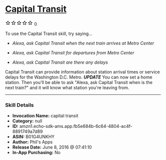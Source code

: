# [Capital Transit](http://alexa.amazon.com/#skills/amzn1.echo-sdk-ams.app.fb5e684b-6c64-4804-ac4f-8891749a7d89)
![0 stars](../../images/ic_star_border_black_18dp_1x.png)![0 stars](../../images/ic_star_border_black_18dp_1x.png)![0 stars](../../images/ic_star_border_black_18dp_1x.png)![0 stars](../../images/ic_star_border_black_18dp_1x.png)![0 stars](../../images/ic_star_border_black_18dp_1x.png) 0

To use the Capital Transit skill, try saying...

* *Alexa, ask Capital Transit when the next train arrives at Metro Center*

* *Alexa, ask Capital Transit for departures from Metro Center*

* *Alexa, ask Capital Transit are there any delays*

Capital Transit can provide information about station arrival times or service delays for the Washington D.C. Metro.
***UPDATE***
You can now set a home station. Then you'll be able to ask "Alexa, ask Capital Transit when is the next train?" and it will know what station you're leaving from.

***

### Skill Details

* **Invocation Name:** capital transit
* **Category:** null
* **ID:** amzn1.echo-sdk-ams.app.fb5e684b-6c64-4804-ac4f-8891749a7d89
* **ASIN:** B01G4UNKHY
* **Author:** Phil's Apps
* **Release Date:** June 8, 2016 @ 07:41:10
* **In-App Purchasing:** No
